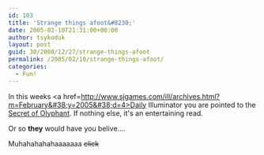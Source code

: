 ```yaml
---
id: 103
title: 'Strange things afoot&#8230;'
date: 2005-02-10T21:31:00+00:00
author: tsykoduk
layout: post
guid: 30/2008/12/27/strange-things-afoot
permalink: /2005/02/10/strange-things-afoot/
categories:
  - Fun!
---
```

In this weeks <a href=http://www.sjgames.com/ill/archives.html?m=February&#38;y=2005&#38;d=4>Daily Illuminator</a> you are pointed to the <a href=http://web.archive.org/web/20031013040651/http://truthtrek.net/olyphant/olyphant1.htm>Secret of Olyphant</a>. If nothing else, it's an entertaining read.

Or so <b>they</b> would have you belive....

Muhahahahahaaaaaaa <del>click</del>